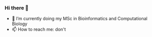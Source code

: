 ### Hi there 👋

- 🌱 I’m currently doing my MSc in Bioinformatics and Computational Biology
- 📫 How to reach me: don't 
